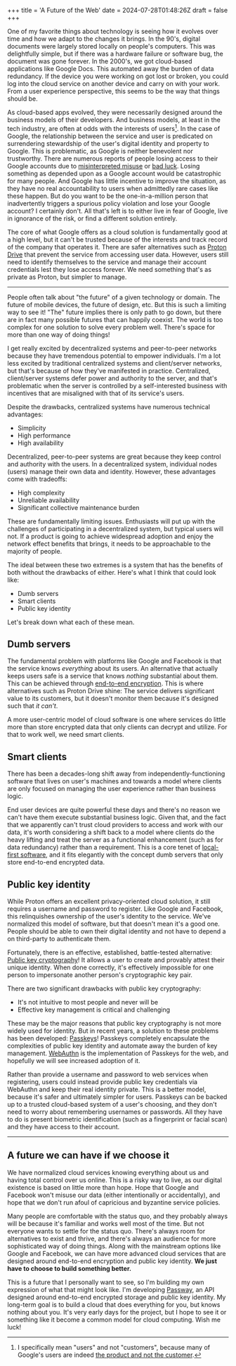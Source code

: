 +++
title = 'A Future of the Web'
date = 2024-07-28T01:48:26Z
draft = false
+++

One of my favorite things about technology is seeing how it evolves over time and how we adapt to the changes it brings. In the 90's, digital documents were largely stored locally on people's computers. This was delightfully simple, but if there was a hardware failure or software bug, the document was gone forever. In the 2000's, we got cloud-based applications like Google Docs. This automated away the burden of data redundancy. If the device you were working on got lost or broken, you could log into the cloud service on another device and carry on with your work. From a user experience perspective, this seems to be the way that things should be.

As cloud-based apps evolved, they were necessarily designed around the business models of their developers. And business models, at least in the tech industry, are often at odds with the interests of users[^1]. In the case of Google, the relationship between the service and user is predicated on surrendering stewardship of the user's digital identity and property to Google. This is problematic, as Google is neither benevolent nor trustworthy. There are numerous reports of people losing access to their Google accounts due to [misinterpreted misuse](https://9to5google.com/2022/08/22/google-locked-account-medical-photo-story/) or [bad luck](https://news.ycombinator.com/item?id=20835350). Losing something as depended upon as a Google account would be catastrophic for many people. And Google has little incentive to improve the situation, as they have no real accountability to users when admittedly rare cases like these happen. But do you want to be the one-in-a-million person that inadvertently triggers a spurious policy violation and lose your Google account? I certainly don't. All that's left is to either live in fear of Google, live in ignorance of the risk, or find a different solution entirely.

[^1]: I specifically mean "users" and not "customers", because many of Google's users are indeed [the product and not the customer](https://quoteinvestigator.com/2017/07/16/product/).

The core of what Google offers as a cloud solution is fundamentally good at a high level, but it can't be trusted because of the interests and track record of the company that operates it. There are safer alternatives such as [Proton Drive](https://proton.me/blog/docs-proton-drive) that prevent the service from accessing user data. However, users still need to identify themselves to the service and manage their account credentials lest they lose access forever. We need something that's as private as Proton, but simpler to manage.

---

People often talk about "the future" of a given technology or domain. The future of mobile devices, the future of design, etc. But this is such a limiting way to see it! "The" future implies there is only path to go down, but there are in fact many possible futures that can happily coexist. The world is too complex for one solution to solve every problem well. There's space for more than one way of doing things!

I get really excited by decentralized systems and peer-to-peer networks because they have tremendous potential to empower individuals. I'm a lot less excited by traditional centralized systems and client/server networks, but that's because of how they've manifested in practice. Centralized, client/server systems defer power and authority to the server, and that's problematic when the server is controlled by a self-interested business with incentives that are misaligned with that of its service's users.

Despite the drawbacks, centralized systems have numerous technical advantages:

- Simplicity
- High performance
- High availability

Decentralized, peer-to-peer systems are great because they keep control and authority with the users. In a decentralized system, individual nodes (users) manage their own data and identity. However, these advantages come with tradeoffs:

- High complexity
- Unreliable availability
- Significant collective maintenance burden

These are fundamentally limiting issues. Enthusiasts will put up with the challenges of participating in a decentralized system, but typical users will not. If a product is going to achieve widespread adoption and enjoy the network effect benefits that brings, it needs to be approachable to the majority of people.

The ideal between these two extremes is a system that has the benefits of both without the drawbacks of either. Here's what I think that could look like:

- Dumb servers
- Smart clients
- Public key identity

Let's break down what each of these mean.

## Dumb servers

The fundamental problem with platforms like Google and Facebook is that the service knows _everything_ about its users. An alternative that actually keeps users safe is a service that knows _nothing_ substantial about them. This can be achieved through [end-to-end encryption](https://en.wikipedia.org/wiki/End-to-end_encryption). This is where alternatives such as Proton Drive shine: The service delivers significant value to its customers, but it doesn't monitor them because it's designed such that _it can't_.

A more user-centric model of cloud software is one where services do little more than store encrypted data that only clients can decrypt and utilize. For that to work well, we need smart clients.

## Smart clients

There has been a decades-long shift away from independently-functioning software that lives on user's machines and towards a model where clients are only focused on managing the user experience rather than business logic.

End user devices are quite powerful these days and there's no reason we can't have them execute substantial business logic. Given that, and the fact that we apparently can't trust cloud providers to access and work with our data, it's worth considering a shift back to a model where clients do the heavy lifting and treat the server as a functional enhancement (such as for data redundancy) rather than a requirement. This is a core tenet of [local-first software](https://www.inkandswitch.com/local-first/), and it fits elegantly with the concept dumb servers that only store end-to-end encrypted data.

## Public key identity

While Proton offers an excellent privacy-oriented cloud solution, it still requires a username and password to register. Like Google and Facebook, this relinquishes ownership of the user's identity to the service. We've normalized this model of software, but that doesn't mean it's a good one. People should be able to own their digital identity and not have to depend a on third-party to authenticate them.

Fortunately, there is an effective, established, battle-tested alternative: [Public key cryptography](https://en.wikipedia.org/wiki/Public-key_cryptography)! It allows a user to create and provably attest their unique identity. When done correctly, it's effectively impossible for one person to impersonate another person's cryptographic key pair.

There are two significant drawbacks with public key cryptography:

- It's not intuitive to most people and never will be
- Effective key management is critical and challenging

These may be the major reasons that public key cryptography is not more widely used for identity. But in recent years, a solution to these problems has been developed: [Passkeys](https://www.passkeys.io/)! Passkeys completely encapsulate the complexities of public key identity and automate away the burden of key management. [WebAuthn](https://webauthn.io/) is the implementation of Passkeys for the web, and hopefully we will see increased adoption of it.

Rather than provide a username and password to web services when registering, users could instead provide public key credentials via WebAuthn and keep their real identity private. This is a better model, because it's safer and ultimately simpler for users. Passkeys can be backed up to a trusted cloud-based system of a user's choosing, and they don't need to worry about remembering usernames or passwords. All they have to do is present biometric identification (such as a fingerprint or facial scan) and they have access to their account.

---

## A future we can have if we choose it

We have normalized cloud services knowing everything about us and having total control over us online. This is a risky way to live, as our digital existence is based on little more than hope. Hope that Google and Facebook won't misuse our data (either intentionally or accidentally), and hope that we don't run afoul of capricious and byzantine service policies.

Many people are comfortable with the status quo, and they probably always will be because it's familiar and works well most of the time. But not everyone wants to settle for the status quo. There's always room for alternatives to exist and thrive, and there's always an audience for more sophisticated way of doing things. Along with the mainstream options like Google and Facebook, we can have more advanced cloud services that are designed around end-to-end encryption and public key identity. **We just have to choose to build something better.**

This is a future that I personally want to see, so I'm building my own expression of what that might look like. I'm developing [Passway](https://github.com/passway-project/passway/wiki/Passway-architecture), an API designed around end-to-end encrypted storage and public key identity. My long-term goal is to build a cloud that does everything for you, but knows nothing about you. It's very early days for the project, but I hope to see it or something like it become a common model for cloud computing. Wish me luck!
